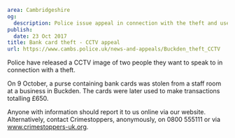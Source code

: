 ```yaml
area: Cambridgeshire
og:
  description: Police issue appeal in connection with the theft and use of bank cards.
publish:
  date: 23 Oct 2017
title: Bank card theft - CCTV appeal
url: https://www.cambs.police.uk/news-and-appeals/Buckden_theft_CCTV
```

Police have released a CCTV image of two people they want to speak to in connection with a theft.

On 9 October, a purse containing bank cards was stolen from a staff room at a business in Buckden. The cards were later used to make transactions totalling £650.

Anyone with information should report it to us online via our website. Alternatively, contact Crimestoppers, anonymously, on 0800 555111 or via www.crimestoppers-uk.org.
